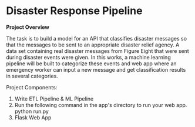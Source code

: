 # **Disaster Response Pipeline**

**Project Overview**

The task is to build a model for an API that classifies disaster messages so that the messages to be sent to an appropriate disaster relief agency.
A data set containing real disaster messages from Figure Eight that were sent during disaster events were given.
In this works, a machine learning pipeline will be built to categorize these events and web app where an emergency worker can input a new message and get classification results in several categories. 

Project Components:
1. Write ETL Pipeline & ML Pipeline
2. Run the following command in the app's directory to run your web app. python run.py
3. Flask Web App
